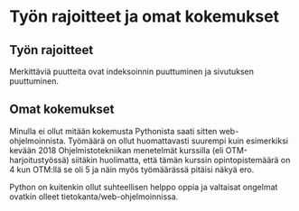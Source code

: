 # Työn rajoitteet ja omat kokemukset

## Työn rajoitteet

Merkittäviä puutteita ovat indeksoinnin puuttuminen ja sivutuksen puuttuminen.

## Omat kokemukset

Minulla ei ollut mitään kokemusta Pythonista saati sitten web-ohjelmoinnista. Työmäärä on ollut huomattavasti suurempi kuin esimerkiksi kevään 2018 Ohjelmistotekniikan menetelmät kurssilla (eli OTM-harjoitustyössä) siitäkin huolimatta, että tämän kurssin opintopistemäärä on 4 kun OTM:llä se oli 5 ja näin myös työmäärässä pitäisi näkyä ero. 

Python on kuitenkin ollut suhteellisen helppo oppia ja valtaisat ongelmat ovatkin olleet tietokanta/web-ohjelmoinnissa.
